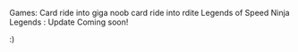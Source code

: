 Games:
Card ride into giga noob
card ride into rdite
Legends of Speed
Ninja Legends : Update Coming soon!

:)
